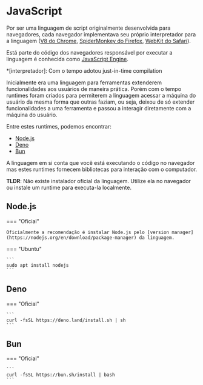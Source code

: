 # JavaScript

Por ser uma linguagem de script originalmente desenvolvida para navegadores, cada navegador implementava seu próprio interpretador para a linguagem ([V8 do Chrome](https://en.wikipedia.org/wiki/V8_(JavaScript_engine)), [SpiderMonkey do Firefox](https://en.wikipedia.org/wiki/SpiderMonkey), [WebKit do Safari](https://en.wikipedia.org/wiki/WebKit)).  

Está parte do código dos navegadores responsável por executar a linguagem é conhecida como [JavaScript Engine](https://en.wikipedia.org/wiki/JavaScript_engine).  

*[interpretador]: Com o tempo adotou just-in-time compilation

Inicialmente era uma linguagem para ferramentas extenderem funcionalidades aos usuários de maneira prática. Porém com o tempo runtimes foram criados para permiterem a linguagem acessar a máquina do usuário da mesma forma que outras faziam, ou seja, deixou de só extender funcionalidades a uma ferramenta e passou a interagir diretamente com a máquina do usuário.  

Entre estes runtimes, podemos encontrar:

- [Node.js](https://en.wikipedia.org/wiki/Node.js)
- [Deno](https://en.wikipedia.org/wiki/Deno_(software))
- [Bun](https://en.wikipedia.org/wiki/Bun_(software))

A linguagem em si conta que você está executando o código no navegador mas estes runtimes fornecem bibliotecas para interação com o computador.  

**TLDR**: Não existe instalador oficial da linguagem. Utilize ela no navegador ou instale um runtime para executa-la localmente.  

## Node.js

=== "Oficial"

    Oficialmente a recomendação é instalar Node.js pelo [version manager](https://nodejs.org/en/download/package-manager) da linguagem.  

=== "Ubuntu"

    ```
    sudo apt install nodejs
    ```

## Deno

=== "Oficial"

    ```
    curl -fsSL https://deno.land/install.sh | sh
    ```

## Bun

=== "Oficial"

    ```
    curl -fsSL https://bun.sh/install | bash
    ```